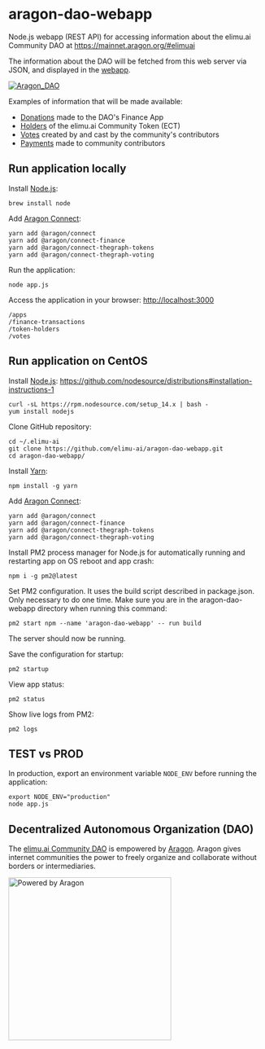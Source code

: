 # aragon-dao-webapp

Node.js webapp (REST API) for accessing information about the elimu.ai Community DAO at https://mainnet.aragon.org/#elimuai

The information about the DAO will be fetched from this web server via JSON, and displayed in the [webapp](https://github.com/elimu-ai/webapp).

[![Aragon_DAO](https://user-images.githubusercontent.com/15718174/87666388-1e463f80-c79b-11ea-995d-ba9253cab40b.gif)](
  http://hin.elimu.ai/contributions/aragon-dao
)

Examples of information that will be made available:
  - [Donations](https://mainnet.aragon.org/#/elimuai/0x25e71ca07476c2a65c289c7c6bd6910079e119e6/) made to the DAO's Finance App
  - [Holders](https://mainnet.aragon.org/#/elimuai/0xee45d21cb426420257bd4a1d9513bcb499ff443a/) of the elimu.ai Community Token (ECT)
  - [Votes](https://mainnet.aragon.org/#/elimuai/0xe3aa64c5ecf9085459326abe66c83d9472e3444a/) created by and cast by the community's contributors
  - [Payments](https://mainnet.aragon.org/#/elimuai/0x25e71ca07476c2a65c289c7c6bd6910079e119e6/) made to community contributors

## Run application locally

Install [Node.js](https://nodejs.dev):

    brew install node

Add [Aragon Connect](https://connect.aragon.org/guides/getting-started):

    yarn add @aragon/connect
    yarn add @aragon/connect-finance
    yarn add @aragon/connect-thegraph-tokens
    yarn add @aragon/connect-thegraph-voting

Run the application:

    node app.js

Access the application in your browser: [http://localhost:3000](http://localhost:3000)

    /apps
    /finance-transactions
    /token-holders
    /votes

## Run application on CentOS

Install [Node.js](https://nodejs.dev): https://github.com/nodesource/distributions#installation-instructions-1

    curl -sL https://rpm.nodesource.com/setup_14.x | bash -
    yum install nodejs

Clone GitHub repository:

    cd ~/.elimu-ai
    git clone https://github.com/elimu-ai/aragon-dao-webapp.git
    cd aragon-dao-webapp/

Install [Yarn](https://yarnpkg.com/getting-started/install):

    npm install -g yarn

Add [Aragon Connect](https://connect.aragon.org/guides/getting-started):

    yarn add @aragon/connect
    yarn add @aragon/connect-finance
    yarn add @aragon/connect-thegraph-tokens
    yarn add @aragon/connect-thegraph-voting

Install PM2 process manager for Node.js for automatically running and restarting app on OS reboot and app crash:

    npm i -g pm2@latest

Set PM2 configuration. It uses the build script described in package.json. Only necessary to do one time. Make sure you are in the aragon-dao-webapp directory when running this command:

    pm2 start npm --name 'aragon-dao-webapp' -- run build

The server should now be running.

Save the configuration for startup:

    pm2 startup

View app status:

    pm2 status

Show live logs from PM2:

    pm2 logs

## TEST vs PROD

In production, export an environment variable `NODE_ENV` before running the application:

    export NODE_ENV="production"
    node app.js

## Decentralized Autonomous Organization (DAO)

The [elimu.ai Community DAO](https://mainnet.aragon.org/#/elimuai) is empowered by [Aragon](https://aragon.org). Aragon gives internet communities the power to freely organize and collaborate without borders or intermediaries.

[
  <img width="320" alt="Powered by Aragon" src="https://wiki.aragon.org/design/artwork/Powered_By/SVG/Powered_By_White.svg">
](https://mainnet.aragon.org/#/elimuai)
